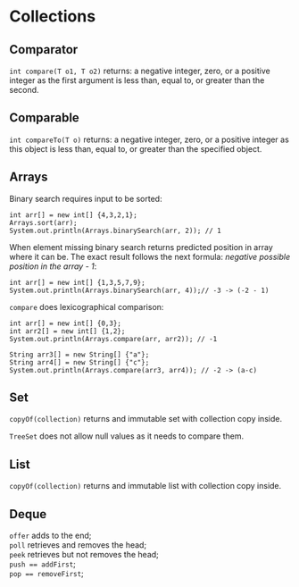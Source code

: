 # Collections

## Comparator

`int compare(T o1, T o2)` returns: a negative integer, zero, or a positive integer as the first argument is less than, equal to, or greater than the second.

## Comparable

`int compareTo(T o)` returns: a negative integer, zero, or a positive integer as this object is less than, equal to, or greater than the specified object.

## Arrays

Binary search requires input to be sorted:

```text
int arr[] = new int[] {4,3,2,1};
Arrays.sort(arr);
System.out.println(Arrays.binarySearch(arr, 2)); // 1
```

When element missing binary search returns predicted position in array where it can be. The exact result follows the next formula: _negative possible position in the array - 1_:

```text
int arr[] = new int[] {1,3,5,7,9};
System.out.println(Arrays.binarySearch(arr, 4));// -3 -> (-2 - 1)
```

`compare` does lexicographical comparison:

```text
int arr[] = new int[] {0,3};
int arr2[] = new int[] {1,2};
System.out.println(Arrays.compare(arr, arr2)); // -1

String arr3[] = new String[] {"a"};
String arr4[] = new String[] {"c"};
System.out.println(Arrays.compare(arr3, arr4)); // -2 -> (a-c)
```

## Set

`copyOf(collection)` returns and immutable set with collection copy inside.

`TreeSet` does not allow null values as it needs to compare them.

## List

`copyOf(collection)` returns and immutable list with collection copy inside.

## Deque

`offer` adds to the end;  
`poll` retrieves and removes the head;  
`peek` retrieves but not removes the head;  
`push == addFirst`;  
`pop == removeFirst`;

